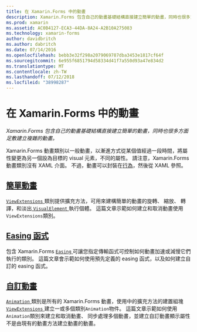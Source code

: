 ```yaml
---
title: 在 Xamarin.Forms 中的動畫
description: Xamarin.Forms 包含自己的動畫基礎結構直接建立簡單的動畫，同時也很多方面足敷建立複雜的動畫。
ms.prod: xamarin
ms.assetid: AC0B4127-ECA3-44DA-8A24-A2B10A275083
ms.technology: xamarin-forms
author: davidbritch
ms.author: dabritch
ms.date: 07/14/2016
ms.openlocfilehash: bebb3e32f298a2079069787dba3453e1817cf64f
ms.sourcegitcommit: 6e955f6851794d58334d41f7a550d93a47e834d2
ms.translationtype: MT
ms.contentlocale: zh-TW
ms.lasthandoff: 07/12/2018
ms.locfileid: "38998287"
---
```

# <a name="animation-in-xamarinforms"></a>在 Xamarin.Forms 中的動畫

_Xamarin.Forms 包含自己的動畫基礎結構直接建立簡單的動畫，同時也很多方面足敷建立複雜的動畫。_

Xamarin.Forms 動畫類別以一般動畫，以漸進方式從某個值經過一段時間，將屬性變更為另一個設為目標的 visual 元素，不同的屬性。 請注意，Xamarin.Forms 動畫類別沒有 XAML 介面。 不過，動畫可以封裝在[行為](~/xamarin-forms/app-fundamentals/behaviors/index.md)，然後從 XAML 參照。

## <a name="simple-animationssimplemd"></a>[簡單動畫](simple.md)

[ `ViewExtensions` ](xref:Xamarin.Forms.ViewExtensions)類別提供擴充方法，可用來建構簡單的動畫的旋轉、 縮放、 轉譯，和淡出[ `VisualElement` ](xref:Xamarin.Forms.VisualElement)執行個體。 這篇文章示範如何建立和取消動畫使用`ViewExtensions`類別。

## <a name="easing-functionseasingmd"></a>[Easing 函式](easing.md)

包含 Xamarin.Forms [ `Easing` ](xref:Xamarin.Forms.Easing)可讓您指定傳輸函式可控制如何動畫加速或減慢它們執行的類別。 這篇文章會示範如何使用預先定義的 easing 函式，以及如何建立自訂的 easing 函式。

## <a name="custom-animationscustommd"></a>[自訂動畫](custom.md)

[ `Animation` ](xref:Xamarin.Forms.Animation)類別是所有的 Xamarin.Forms 動畫，使用中的擴充方法的建置組塊[ `ViewExtensions` ](xref:Xamarin.Forms.ViewExtensions)建立一或多個類別`Animation`物件。 這篇文章示範如何使用`Animation`類別來建立和取消動畫、 同步處理多個動畫，並建立自訂動畫顯示屬性不是由現有的動畫方法建立動畫的動畫。
